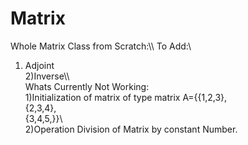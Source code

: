 # Matrix
Whole Matrix Class from Scratch:\\\\
To Add:\
1) Adjoint\
2)Inverse\\\\\
Whats Currently Not Working:\
1)Initialization of matrix of type matrix A={{1,2,3},\
                                              {2,3,4},\
                                              {3,4,5,}}\\\
2)Operation Division of Matrix by constant Number.

